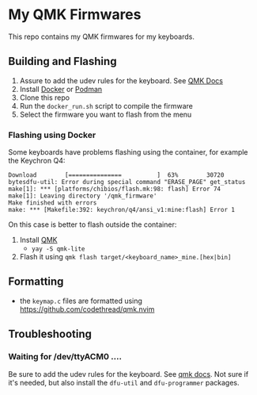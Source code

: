 # My QMK Firmwares

This repo contains my QMK firmwares for my keyboards.

## Building and Flashing

1. Assure to add the udev rules for the keyboard. See [QMK Docs](https://docs.qmk.fm/#/faq_build?id=linux-udev-rules)
2. Install [Docker](https://docs.docker.com/get-docker/) or [Podman](https://podman.io/getting-started/installation)
3. Clone this repo
4. Run the `docker_run.sh` script to compile the firmware
5. Select the firmware you want to flash from the menu

### Flashing using Docker

Some keyboards have problems flashing using the container, for example the Keychron Q4:
```
Download        [===============          ]  63%        30720 bytesdfu-util: Error during special command "ERASE_PAGE" get_status
make[1]: *** [platforms/chibios/flash.mk:98: flash] Error 74
make[1]: Leaving directory '/qmk_firmware'
Make finished with errors
make: *** [Makefile:392: keychron/q4/ansi_v1:mine:flash] Error 1
```
On this case is better to flash outside the container:

1. Install [QMK](https://docs.qmk.fm/#/newbs_getting_started)
    - `yay -S qmk-lite`
2. Flash it using `qmk flash target/<keyboard_name>_mine.[hex|bin]`

## Formatting
- the `keymap.c` files are formatted using https://github.com/codethread/qmk.nvim

## Troubleshooting

### Waiting for /dev/ttyACM0 ....

Be sure to add the udev rules for the keyboard. See [qmk docs](https://github.com/qmk/qmk_firmware/blob/master/docs/faq_build.md#linux-udev-rules-idlinux-udev-rules).
Not sure if it's needed, but also install the `dfu-util` and `dfu-programmer` packages.
